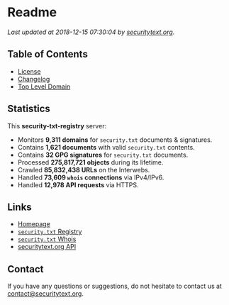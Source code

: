 # Readme

_Last updated at 2018-12-15 07:30:04 by [securitytext.org](https://securitytext.org)._

## Table of Contents

* [License](LICENSE.md)
* [Changelog](CHANGELOG.md)
* [Top Level Domain](TLD.md)

## Statistics

This **security-txt-registry** server:

* Monitors **9,311 domains** for `security.txt` documents & signatures.
* Contains **1,621 documents** with valid `security.txt` contents.
* Contains **32 GPG signatures** for `security.txt` documents.
* Processed **275,817,721 objects** during its lifetime.
* Crawled **85,832,438 URLs** on the Interwebs.
* Handled **73,609 `whois` connections** via IPv4/IPv6.
* Handled **12,978 API requests** via HTTPS.

## Links

* [Homepage](https://securitytext.org)
* [`security.txt` Registry](https://registry.securitytext.org)
* [`security.txt` Whois](https://whois.securitytext.org)
* [securitytext.org API](https://api.securitytext.org)

## Contact

If you have any questions or suggestions, do not hesitate to contact us at contact@securitytext.org.
